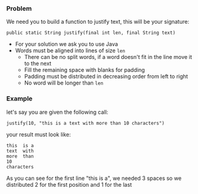 ### Problem

We need you to build a function to justify text, this will be your signature:

`public static String justify(final int len, final String text)`

- For your solution we ask you to use Java 
- Words must be aligned into lines of size `len`
  - There can be no split words, if a word doesn't fit in the line move it to the next
  - Fill the remaining space with blanks for padding
  - Padding must be distributed in decreasing order from left to right
  - No word will be longer than `len`
  
### Example

let's say you are given the following call:

`justify(10, "this is a text with more than 10 characters")`

your result must look like:

    this  is a
    text  with
    more  than
    10
    characters
    
As you can see for the first line "this is a", we needed 3 spaces so we distributed 
2 for the first position and 1 for the last

